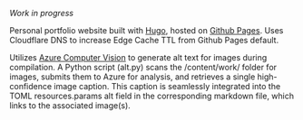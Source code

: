 _Work in progress_

Personal portfolio website built with [Hugo](https://gohugo.io/), hosted on [Github Pages](https://pages.github.com/). Uses Cloudflare DNS to increase Edge Cache TTL from Github Pages default.

Utilizes [Azure Computer Vision](https://portal.vision.cognitive.azure.com/) to generate alt text for images during compilation. A Python script (alt.py) scans the /content/work/ folder for images, submits them to Azure for analysis, and retrieves a single high-confidence image caption. This caption is seamlessly integrated into the TOML resources.params alt field in the corresponding markdown file, which links to the associated image(s).
